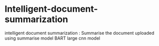 # Intelligent-document-summarization
intelligent document summarization : Summarise the document uploaded using summarise model BART large cnn model
